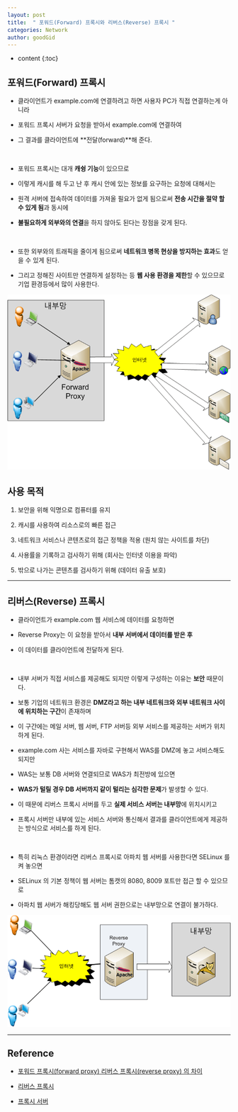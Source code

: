 ```yaml
---
layout: post
title:  " 포워드(Forward) 프록시와 리버스(Reverse) 프록시 "
categories: Network
author: goodGid
---
```

* content
{:toc}

## 포워드(Forward) 프록시

* 클라이언트가 example.com에 연결하려고 하면 사용자 PC가 직접 연결하는게 아니라 

* 포워드 프록시 서버가 요청을 받아서 example.com에 연결하여 

* 그 결과를 클라이언트에 **전달(forward)**해 준다.










<br>

* 포워드 프록시는 대개 **캐슁 기능**이 있으므로 

* 이렇게 캐시를 해 두고 난 후 캐시 안에 있는 정보를 요구하는 요청에 대해서는 

* 원격 서버에 접속하여 데이터를 가져올 필요가 없게 됨으로써 **전송 시간을 절약 할 수 있게 됨**과 동시에 

* **불필요하게 외부와의 연결**을 하지 않아도 된다는 장점을 갖게 된다. 

<br>

* 또한 외부와의 트래픽을 줄이게 됨으로써 **네트워크 병목 현상을 방지하는 효과**도 얻을 수 있게 된다.

* 그리고 정해진 사이트만 연결하게 설정하는 등 **웹 사용 환경을 제한**할 수 있으므로 기업 환경등에서 많이 사용한다.


![](/assets/img/network/forward_proxy_and_reverse_proxy_1.png)


## 사용 목적

1. 보안을 위해 익명으로 컴퓨터를 유지

2. 캐시를 사용하여 리소스로의 빠른 접근

3. 네트워크 서비스나 콘텐츠로의 접근 정책을 적용 (원치 않는 사이트를 차단)

4. 사용률을 기록하고 검사하기 위해 (회사는 인터넷 이용을 파악)

5. 밖으로 나가는 콘텐츠를 검사하기 위해 (데이터 유출 보호)

---


## 리버스(Reverse) 프록시

* 클라이언트가 example.com 웹 서비스에 데이터를 요청하면 

* Reverse Proxy는 이 요청을 받아서 **내부 서버에서 데이터를 받은 후** 

* 이 데이터를 클라이언트에 전달하게 된다.

<br>

* 내부 서버가 직접 서비스를 제공해도 되지만 이렇게 구성하는 이유는 **보안** 때문이다.

* 보통 기업의 네트워크 환경은 **DMZ라고 하는 내부 네트워크와 외부 네트워크 사이에 위치하는 구간**이 존재하며

* 이 구간에는 메일 서버, 웹 서버, FTP 서버등 외부 서비스를 제공하는 서버가 위치하게 된다.

* example.com 사는 서비스를 자바로 구현해서 WAS를 DMZ에 놓고 서비스해도 되지만 

* WAS는 보통 DB 서버와 연결되므로 WAS가 최전방에 있으면 

* **WAS가 털릴 경우 DB 서버까지 같이 털리는 심각한 문제**가 발생할 수 있다.

* 이 때문에 리버스 프록시 서버를 두고 **실제 서비스 서버는 내부망**에 위치시키고 

* 프록시 서버만 내부에 있는 서비스 서버와 통신해서 결과를 클라이언트에게 제공하는 방식으로 서비스를 하게 된다.

<br>

* 특히 리눅스 환경이라면 리버스 프록시로 아파치 웹 서버를 사용한다면 SELinux 를 켜 놓으면 

* SELinux 의 기본 정책이 웹 서버는 톰캣의 8080, 8009 포트만 접근 할 수 있으므로 

* 아파치 웹 서버가 해킹당해도 웹 서버 권한으로는 내부망으로 연결이 불가하다.

![](/assets/img/network/forward_proxy_and_reverse_proxy_2.png)


---

## Reference

* [포워드 프록시(forward proxy) 리버스 프록시(reverse proxy) 의 차이](https://www.lesstif.com/pages/viewpage.action?pageId=21430345)

* [리버스 프록시](https://ko.wikipedia.org/wiki/%EB%A6%AC%EB%B2%84%EC%8A%A4_%ED%94%84%EB%A1%9D%EC%8B%9C)

* [프록시 서버](https://ko.wikipedia.org/wiki/%ED%94%84%EB%A1%9D%EC%8B%9C_%EC%84%9C%EB%B2%84)